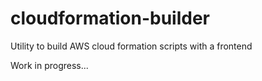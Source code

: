 # cloudformation-builder
Utility to build AWS cloud formation scripts with a frontend

Work in progress...